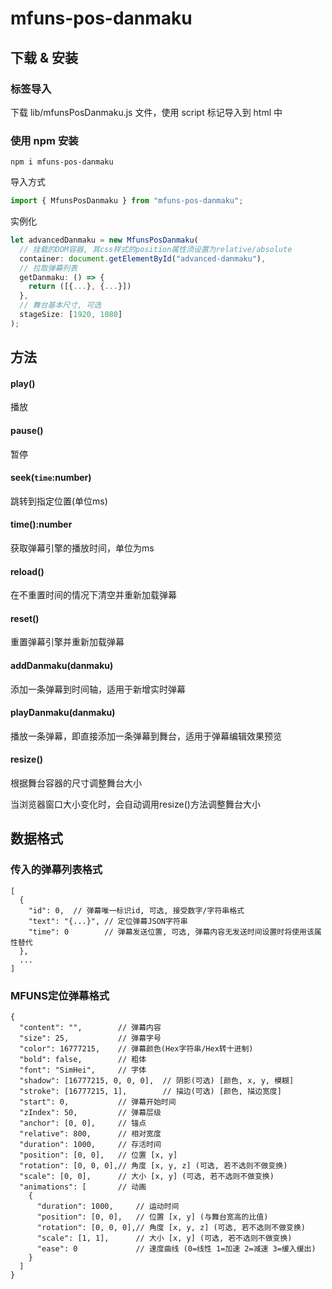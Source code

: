 # mfuns-pos-danmaku

## 下载 & 安装
### 标签导入
下载 lib/mfunsPosDanmaku.js 文件，使用 script 标记导入到 html 中

### 使用 npm 安装
```
npm i mfuns-pos-danmaku
```
导入方式
```javascript
import { MfunsPosDanmaku } from "mfuns-pos-danmaku";
```
实例化
```javascript
let advancedDanmaku = new MfunsPosDanmaku(
  // 挂载的DOM容器, 其css样式的position属性须设置为relative/absolute
  container: document.getElementById("advanced-danmaku"),
  // 拉取弹幕列表
  getDanmaku: () => {
    return ([{...}, {...}])
  },
  // 舞台基本尺寸, 可选
  stageSize: [1920, 1080]
);
```

## 方法
#### play()
播放

#### pause()
暂停

#### seek(```time```:number)
跳转到指定位置(单位ms)

#### time():number
获取弹幕引擎的播放时间，单位为ms

#### reload()
在不重置时间的情况下清空并重新加载弹幕

#### reset()
重置弹幕引擎并重新加载弹幕

#### addDanmaku(danmaku)
添加一条弹幕到时间轴，适用于新增实时弹幕

#### playDanmaku(danmaku)
播放一条弹幕，即直接添加一条弹幕到舞台，适用于弹幕编辑效果预览

#### resize()
根据舞台容器的尺寸调整舞台大小

当浏览器窗口大小变化时，会自动调用resize()方法调整舞台大小

## 数据格式

### 传入的弹幕列表格式
``` json5
[
  {
    "id": 0,  // 弹幕唯一标识id, 可选, 接受数字/字符串格式
    "text": "{...}", // 定位弹幕JSON字符串
    "time": 0        // 弹幕发送位置, 可选, 弹幕内容无发送时间设置时将使用该属性替代
  },
  ...
]
```
### MFUNS定位弹幕格式
``` json5
{
  "content": "",        // 弹幕内容
  "size": 25,           // 弹幕字号
  "color": 16777215,    // 弹幕颜色(Hex字符串/Hex转十进制)
  "bold": false,        // 粗体
  "font": "SimHei",     // 字体
  "shadow": [16777215, 0, 0, 0],  // 阴影(可选) [颜色, x, y, 模糊]
  "stroke": [16777215, 1],        // 描边(可选) [颜色, 描边宽度]
  "start": 0,           // 弹幕开始时间
  "zIndex": 50,         // 弹幕层级
  "anchor": [0, 0],     // 锚点
  "relative": 800,      // 相对宽度
  "duration": 1000,     // 存活时间
  "position": [0, 0],   // 位置 [x, y]
  "rotation": [0, 0, 0],// 角度 [x, y, z] (可选, 若不选则不做变换)
  "scale": [0, 0],      // 大小 [x, y] (可选, 若不选则不做变换)
  "animations": [       // 动画
    {
      "duration": 1000,     // 运动时间
      "position": [0, 0],   // 位置 [x, y] (与舞台宽高的比值)
      "rotation": [0, 0, 0],// 角度 [x, y, z] (可选, 若不选则不做变换)
      "scale": [1, 1],      // 大小 [x, y] (可选, 若不选则不做变换)
      "ease": 0             // 速度曲线 (0=线性 1=加速 2=减速 3=缓入缓出)
    }
  ]
}

```